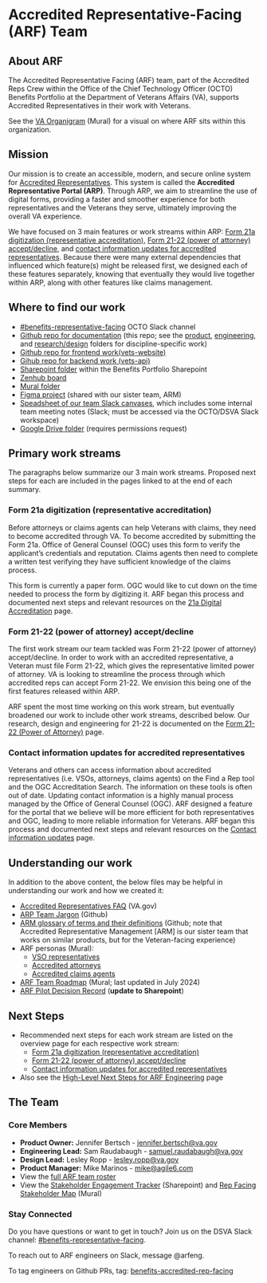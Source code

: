 # Accredited Representative-Facing (ARF) Team

## About ARF

The Accredited Representative Facing (ARF) team, part of the Accredited Reps Crew within the Office of the Chief Technology Officer (OCTO) Benefits Portfolio at the Department of Veterans Affairs (VA), supports Accredited Representatives in their work with Veterans.

See the [VA Organigram](https://app.mural.co/t/departmentofveteransaffairs9999/m/departmentofveteransaffairs9999/1678236223248/ef60b22feff4aa22c594256683b81988abc1f181?invited=true&sender=u44da4f823ec94118a7079396) (Mural) for a visual on where ARF sits within this organization.

## Mission

Our mission is to create an accessible, modern, and secure online system for [Accredited Representatives](https://www.va.gov/resources/va-accredited-representative-faqs/). This system is called the **Accredited Representative Portal (ARP)**. Through ARP, we aim to streamline the use of digital forms, providing a faster and smoother experience for both representatives and the Veterans they serve, ultimately improving the overall VA experience.

We have focused on 3 main features or work streams within ARP: [Form 21a digitization (representative accreditation)](https://github.com/department-of-veterans-affairs/va.gov-team/blob/master/products/accredited-representative-facing/21a-digital-accreditation.md), [Form 21-22 (power of attorney) accept/decline](https://github.com/department-of-veterans-affairs/va.gov-team/blob/master/products/accredited-representative-facing/21-22-power-of-attorney.md), and [contact information updates for accredited representatives](https://github.com/department-of-veterans-affairs/va.gov-team/blob/master/products/accredited-representative-facing/contact-information-updates.md). Because there were many external dependencies that influenced which feature(s) might be released first, we designed each of these features separately, knowing that eventually they would live together within ARP, along with other features like claims management. 

## Where to find our work

- [#benefits-representative-facing](https://dsva.slack.com/archives/C05SUUM4GAW) OCTO Slack channel
- [Github repo for documentation](https://github.com/department-of-veterans-affairs/va.gov-team/tree/master/products/accredited-representative-facing) (this repo; see the [product](https://github.com/department-of-veterans-affairs/va.gov-team/tree/master/products/accredited-representative-facing/product-info), [engineering](https://github.com/department-of-veterans-affairs/va.gov-team/tree/master/products/accredited-representative-facing/engineering), and [research/design](https://github.com/department-of-veterans-affairs/va.gov-team/tree/master/products/accredited-representative-facing/research) folders for discipline-specific work)
- [Github repo for frontend work(vets-website)](https://github.com/department-of-veterans-affairs/vets-website/tree/main/src/applications/accredited-representative-portal)
- [Gihub repo for backend work (vets-api)](https://github.com/department-of-veterans-affairs/vets-api/tree/master/modules/accredited_representative_portal)
- [Sharepoint folder](https://dvagov.sharepoint.com/:f:/r/sites/vaabdvro/Shared%20Documents/Accredited%20Representative%20Facing/Research/032024%20VSOR%20User%20Testing?csf=1&web=1&e=nBcDcq) within the Benefits Portfolio Sharepoint
- [Zenhub board](https://app.zenhub.com/workspaces/accredited-representative-facing-team-65453a97a9cc36069a2ad1d6/board)
- [Mural folder](https://app.mural.co/t/departmentofveteransaffairs9999/r/1613770853903?folderUuid=ec617166-2771-4165-a134-39e239f3a045)
- [Figma project](https://www.figma.com/files/team/1278375444205744118/project/176208173/Accredited-Representatives?fuid=1142566432181786950) (shared with our sister team, ARM)
- [Speadsheet of our team Slack canvases](https://dsva.slack.com/docs/T03FECE8V/F06HU14UKQC), which includes some internal team meeting notes (Slack; must be accessed via the OCTO/DSVA Slack workspace)
- [Google Drive folder](https://drive.google.com/drive/folders/0AHtMEJhzWhvjUk9PVA) (requires permissions request)

## Primary work streams

The paragraphs below summarize our 3 main work streams. Proposed next steps for each are included in the pages linked to at the end of each summary.

### Form 21a digitization (representative accreditation)
Before attorneys or claims agents can help Veterans with claims, they need to become accredited through VA. To become accredited by submitting the Form 21a. Office of General Counsel (OGC) uses this form to verify the applicant’s credentials and reputation. Claims agents then need to complete a written test verifying they have sufficient knowledge of the claims process.

This form is currently a paper form. OGC would like to cut down on the time needed to process the form by digitizing it. ARF began this process and documented next steps and relevant resources on the [21a Digital Accreditation](https://github.com/department-of-veterans-affairs/va.gov-team/blob/master/products/accredited-representative-facing/21a-digital-accreditation.md) page.

### Form 21-22 (power of attorney) accept/decline
The first work stream our team tackled was Form 21-22 (power of attorney) accept/decline. In order to work with an accredited representative, a Veteran must file Form 21-22, which gives the representative limited power of attorney. VA is looking to streamline the process through which accredited reps can accept Form 21-22. We envision this being one of the first features released within ARP. 

ARF spent the most time working on this work stream, but eventually broadened our work to include other work streams, described below. Our research, design and engineering for 21-22 is documented on the [Form 21-22 (Power of Attorney)](https://github.com/department-of-veterans-affairs/va.gov-team/blob/master/products/accredited-representative-facing/21-22-power-of-attorney.md) page.

### Contact information updates for accredited representatives
Veterans and others can access information about accredited representatives (i.e. VSOs, attorneys, claims agents) on the Find a Rep tool and the OGC Accreditation Search. The information on these tools is often out of date. Updating contact information is a highly manual process managed by the Office of General Counsel (OGC). ARF designed a feature for the portal that we believe will be more efficient for both representatives and OGC, leading to more reliable information for Veterans. ARF began this process and documented next steps and relevant resources on the [Contact information updates](https://github.com/department-of-veterans-affairs/va.gov-team/blob/master/products/accredited-representative-facing/contact-information-updates.md) page.

## Understanding our work

In addition to the above content, the below files may be helpful in understanding our work and how we created it:

- [Accredited Representatives FAQ](https://www.va.gov/resources/va-accredited-representative-faqs/) (VA.gov)
- [ARP Team Jargon](/products/accredited-representative-facing/product-info/team-jargon.md) (Github)
- [ARM glossary of terms and their definitions](https://github.com/department-of-veterans-affairs/va.gov-team/blob/master/products/accredited-representation-management/research/terminology-definitions.md) (Github; note that Accredited Representative Management [ARM] is our sister team that works on similar products, but for the Veteran-facing experience)
- ARF personas (Mural):
  - [VSO representatives](https://app.mural.co/t/departmentofveteransaffairs9999/m/departmentofveteransaffairs9999/1709236473099/7a69ce07dbe58af30f1954470bebbe59b7bf1160?sender=u8cf3f08a008c2b61ad621433)
  - [Accredited attorneys](https://app.mural.co/t/departmentofveteransaffairs9999/m/departmentofveteransaffairs9999/1717533456497/60064424f651818203ff49ac43d6fb9f0f2bccac?sender=u8cf3f08a008c2b61ad621433)
  - [Accredited claims agents](https://app.mural.co/t/departmentofveteransaffairs9999/m/departmentofveteransaffairs9999/1718731869465/cf73b89eddb92c604d292554a31e503f7ce5d982?sender=u8cf3f08a008c2b61ad621433)
- [ARF Team Roadmap](https://app.mural.co/t/departmentofveteransaffairs9999/m/departmentofveteransaffairs9999/1720019177037/1918bcb5dac0dab8a8103395aef7c9ddb347d6e6?sender=u2a4240a640b257ce33545495) (Mural; last updated in July 2024) 
- [ARF Pilot Decision Record](https://docs.google.com/spreadsheets/d/1E4muMKOZJGPYe4vQGwmwj9_aViSun8wPq5PkZyT5bVM/edit?gid=0#gid=0) (**update to Sharepoint**)

## Next Steps
- Recommended next steps for each work stream are listed on the overview page for each respective work stream:
  - [Form 21a digitization (representative accreditation)](https://github.com/department-of-veterans-affairs/va.gov-team/blob/master/products/accredited-representative-facing/21a-digital-accreditation.md)
  - [Form 21-22 (power of attorney) accept/decline](https://github.com/department-of-veterans-affairs/va.gov-team/blob/master/products/accredited-representative-facing/21-22-power-of-attorney.md)
  - [Contact information updates for accredited representatives](https://github.com/department-of-veterans-affairs/va.gov-team/blob/master/products/accredited-representative-facing/contact-information-updates.md) 
- Also see the [High-Level Next Steps for ARF Engineering](https://github.com/department-of-veterans-affairs/va.gov-team/blob/master/products/accredited-representative-facing/engineering/docs/2024-9-ARF-engineering-next-steps.md) page

## The Team

### Core Members

- **Product Owner:** Jennifer Bertsch - [jennifer.bertsch@va.gov](mailto:jennifer.bertsch@va.gov)
- **Engineering Lead:** Sam Raudabaugh - [samuel.raudabaugh@va.gov](mailto:samuel.raudabaugh@va.gov)
- **Design Lead:** Lesley Ropp - [lesley.ropp@va.gov](mailto:lesley.ropp@va.gov)
- **Product Manager:** Mike Marinos - [mike@agile6.com](mailto:mike@agile6.com)
- View the [full ARF team roster](https://github.com/orgs/department-of-veterans-affairs/projects/947/views/4)
- View the [Stakeholder Engagement Tracker](https://dvagov.sharepoint.com/:x:/s/vaabdvro/EQgtn4jarAlBrIzHbxXaRnsBwyQxcNxleqUfl6QEAuaxTA?e=kCEQav) (Sharepoint) and [Rep Facing Stakeholder Map](https://app.mural.co/t/departmentofveteransaffairs9999/m/departmentofveteransaffairs9999/1696447082781/01a5c0865df77c97693ac51b36a61a989c8f9fba?sender=u2a4240a640b257ce33545495) (Mural)

### Stay Connected

Do you have questions or want to get in touch? Join us on the DSVA Slack channel: [#benefits-representative-facing](https://dsva.slack.com/archives/C05SUUM4GAW).

To reach out to ARF engineers on Slack, message @arfeng.

To tag engineers on Github PRs, tag: [benefits-accredited-rep-facing]([url](https://github.com/orgs/department-of-veterans-affairs/teams/benefits-accredited-rep-facing)https://github.com/orgs/department-of-veterans-affairs/teams/benefits-accredited-rep-facing)
